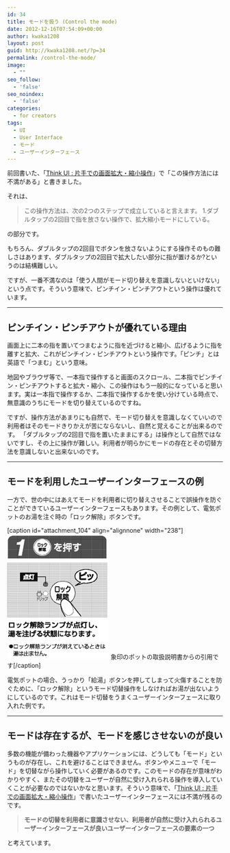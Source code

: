 ```yaml
---
id: 34
title: モードを扱う (Control the mode)
date: 2012-12-16T07:54:09+00:00
author: kwaka1208
layout: post
guid: http://kwaka1208.net/?p=34
permalink: /control-the-mode/
image:
  - ""
seo_follow:
  - 'false'
seo_noindex:
  - 'false'
categories:
  - for creators
tags:
  - UI
  - User Interface
  - モード
  - ユーザーインターフェース
---
```

前回書いた、「[Think UI : 片手での画面拡大・縮小操作](http://kwaka1208.net/zoom-control-with-one-hand/)」で「この操作方法には不満がある」と書きました。

それは、
<blockquote>この操作方法は、次の2つのステップで成立していると言えます。
1.ダブルタップの2回目で指を放さない操作で、拡大縮小モードにしている。
</blockquote>
の部分です。

もちろん、ダブルタップの2回目でボタンを放さないようにする操作そのもの難しさはあります、ダブルタップの2回目で拡大したい部分に指が置けるか?というのは結構難しい。

ですが、一番不満なのは「使う人間がモード切り替えを意識しないといけない」という点です。そういう意味で、ピンチイン・ピンチアウトという操作は優れています。
- - -
## ピンチイン・ピンチアウトが優れている理由
画面上に二本の指を置いてつまむように指を近づけると縮小、広げるように指を離すと拡大、これがピンチイン・ピンチアウトという操作です。「ピンチ」とは英語で「つまむ」という意味。

地図やブラウザ等で、一本指で操作すると画面のスクロール、二本指でピンチイン・ピンチアウトすると拡大・縮小、この操作はもう一般的になっていると思います。実は一本指で操作するか、二本指で操作するかを使い分けている時点で、無意識のうちにモードを切り替えているのですね。

ですが、操作方法があまりにも自然で、モード切り替えを意識しなくていいので利用者はそのモードきりかえが苦にならないし、自然と覚えることが出来るのです。
「ダブルタップの2回目で指を置いたままにする」は操作として自然ではないですし、その上に操作が難しい。利用者が明らかにモードの存在とその切替方法を意識しないと出来ないのです。

- - -
## モードを利用したユーザーインターフェースの例
一方で、世の中にはあえてモードを利用者に切り替えさせることで誤操作を防ぐことができているユーザーインターフェースもあります。その例として、電気ポットのお湯を注ぐ時の「ロック解除」ボタンです。

[caption id="attachment_104" align="alignnone" width="238"]![象印のポットの取扱説明書からの引用です](/assets/images/2012/12/pot.png) 象印のポットの取扱説明書からの引用です[/caption]

電気ポットの場合、うっかり「給湯」ボタンを押してしまって火傷することを防ぐために、「ロック解除」というモード切替操作をしなければお湯が出ないようにしているのです。これはモード切替をうまくユーザーインターフェースに取り入れた例です。
- - -
## モードは存在するが、モードを感じさせないのが良い
多数の機能が備わった機器やアプリケーションには、どうしても「モード」というものが存在し、これを避けることはできません。ボタンやメニューで「モード」を切替ながら操作していく必要があるのです。このモードの存在が意味がわかりやすく、またその切替をユーザーが自然に受け入れられる操作を導入していくことが必要なのではないかなと思います。そういう意味で、「[Think UI : 片手での画面拡大・縮小操作](http://kwaka1208.net/zoom-control-with-one-hand/)」で書いたユーザーインターフェースには不満が残るのです。

<blockquote><strong>モードの切替を利用者に意識させない、利用者が自然に受け入れられるユーザーインターフェースが良いユーザーインターフェースの要素の一つ</strong>
</blockquote>

と考えています。